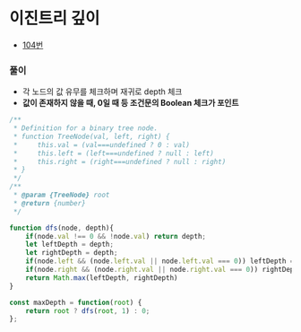 
# 이진트리 깊이
  - [104번](https://leetcode.com/problems/maximum-depth-of-binary-tree/)



### 풀이
  - 각 노드의 값 유무를 체크하며 재귀로 depth 체크
  - **값이 존재하지 않을 때, 0일 때 등 조건문의 Boolean 체크가 포인트**

  ```javascript
  /**
   * Definition for a binary tree node.
   * function TreeNode(val, left, right) {
   *     this.val = (val===undefined ? 0 : val)
   *     this.left = (left===undefined ? null : left)
   *     this.right = (right===undefined ? null : right)
   * }
   */
  /**
   * @param {TreeNode} root
   * @return {number}
   */

  function dfs(node, depth){
      if(node.val !== 0 && !node.val) return depth;
      let leftDepth = depth;
      let rightDepth = depth;
      if(node.left && (node.left.val || node.left.val === 0)) leftDepth = dfs(node.left, depth+1);
      if(node.right && (node.right.val || node.right.val === 0)) rightDepth = dfs(node.right, depth+1);
      return Math.max(leftDepth, rightDepth)
  }

  const maxDepth = function(root) {
      return root ? dfs(root, 1) : 0;
  };
  ```